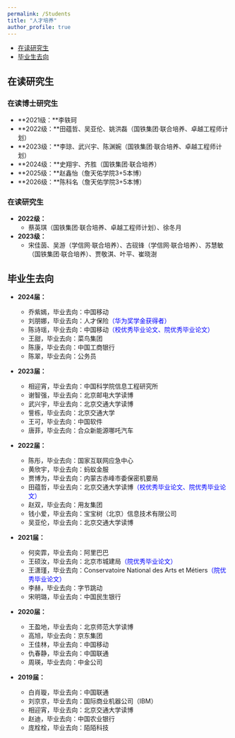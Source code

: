 ```yaml
---
permalink: /Students
title: "人才培养"
author_profile: true
---
```


- [在读研究生](#ZaiDuYanJiuSheng)
- [毕业生去向](#BiYeShengQuXiang)

<span class='anchor' id='ZaiDuYanJiuSheng'></span>

## 在读研究生

### 在读博士研究生

- **2021级：**李轶珂
- **2022级：**田蕴哲、吴亚伦、姚洪磊（国铁集团·联合培养、卓越工程师计划）
- **2023级：**李琼、武兴宇、陈渊婉（国铁集团·联合培养、卓越工程师计划）
- **2024级：**史翔宇、齐胜（国铁集团·联合培养）
- **2025级：**赵鑫怡（詹天佑学院3+5本博）
- **2026级：**陈科名（詹天佑学院3+5本博）

### 在读研究生

- **2022级：**
  - 蔡英琪（国铁集团·联合培养、卓越工程师计划）、徐冬月
- **2023级：**
  - 宋佳茵、吴游（学信网·联合培养）、古砚锋（学信网·联合培养）、苏慧敏（国铁集团·联合培养）、贾敬淇、叶平、崔晓澍

<span class='anchor' id='BiYeShengQuXiang'></span>

## 毕业生去向

- **2024届：**
  - 乔紫嫣，毕业去向：中国移动
  - 刘朋娜，毕业去向：人才保险<font color="blue">（华为奖学金获得者）</font>
  - 陈诗瑶，毕业去向：中国移动<font color="blue">（校优秀毕业论文、院优秀毕业论文）</font>
  - 王甜，毕业去向：菜鸟集团
  - 陈康，毕业去向：中国工商银行
  - 陈翠，毕业去向：公务员
- **2023届：**
  - 相迎宵，毕业去向：中国科学院信息工程研究所
  - 谢智强，毕业去向：北京邮电大学读博
  - 武兴宇，毕业去向：北京交通大学读博
  - 訾栋，毕业去向：北京交通大学
  - 王可，毕业去向：中国软件
  - 唐菲，毕业去向：合众新能源哪吒汽车
- **2022届：**
  - 陈彤，毕业去向：国家互联网应急中心
  - 黄欣宇，毕业去向：蚂蚁金服
  - 贾博为，毕业去向：内蒙古赤峰市委保密机要局
  - 田蕴哲，毕业去向：北京交通大学读博<font color="blue">（校优秀毕业论文、院优秀毕业论文）</font>
  - 赵双，毕业去向：用友集团
  - 钱小爱，毕业去向：宝宝树（北京）信息技术有限公司
  - 吴亚伦，毕业去向：北京交通大学读博

- **2021届：**
  - 何奕霏，毕业去向：阿里巴巴
  - 王硕汝，毕业去向：北京市城建局<font color="blue">（院优秀毕业论文）</font>
  - 王潇瑾，毕业去向：Conservatoire National des Arts et Métiers<font color="blue">（院优秀毕业论文）</font>
  - 李赫，毕业去向：字节跳动
  - 宋明璐，毕业去向：中国民生银行

- **2020届：**
  - 王盈地，毕业去向：北京师范大学读博
  - 高旭，毕业去向：京东集团
  - 王佳林，毕业去向：中国移动
  - 仇春静，毕业去向：中国联通
  - 周瑛，毕业去向：中金公司

- **2019届：**
  - 白肖璇，毕业去向：中国联通
  - 刘京京，毕业去向：国际商业机器公司（IBM）
  - 相迎宵，毕业去向：北京交通大学读博
  - 赵迪，毕业去向：中国农业银行
  - 庞栓栓，毕业去向：陌陌科技

